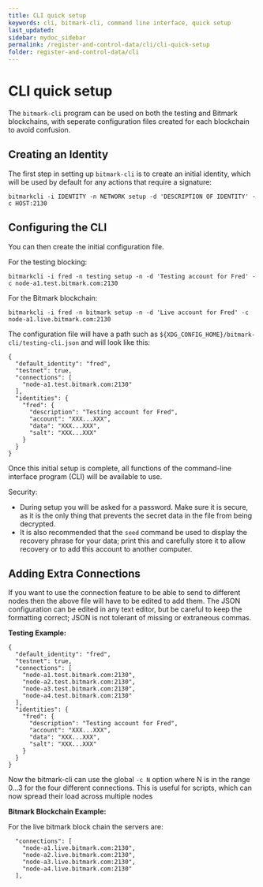 ```yaml
---
title: CLI quick setup
keywords: cli, bitmark-cli, command line interface, quick setup
last_updated: 
sidebar: mydoc_sidebar
permalink: /register-and-control-data/cli/cli-quick-setup
folder: register-and-control-data/cli
---
```


# CLI quick setup

The `bitmark-cli` program can be used on both the testing and Bitmark blockchains, with seperate configuration files created for each blockchain to avoid confusion.

## Creating an Identity

The first step in setting up `bitmark-cli` is to create an initial identity, which will be used by default for any actions that require a signature:

~~~
bitmarkcli -i IDENTITY -n NETWORK setup -d 'DESCRIPTION OF IDENTITY' -c HOST:2130
~~~

## Configuring the CLI

You can then create the initial configuration file.

For the testing blocking:

~~~
bitmarkcli -i fred -n testing setup -n -d 'Testing account for Fred' -c node-a1.test.bitmark.com:2130
~~~

For the Bitmark blockchain:

~~~
bitmarkcli -i fred -n bitmark setup -n -d 'Live account for Fred' -c node-a1.live.bitmark.com:2130
~~~


The configuration file will have a path such as `${XDG_CONFIG_HOME}/bitmark-cli/testing-cli.json` and will look like this:


~~~
{
  "default_identity": "fred",
  "testnet": true,
  "connections": [
    "node-a1.test.bitmark.com:2130"
  ],
  "identities": {
    "fred": {
      "description": "Testing account for Fred",
      "account": "XXX...XXX",
      "data": "XXX...XXX",
      "salt": "XXX...XXX"
    }
  }
}
~~~

Once this initial setup is complete, all functions of the command-line interface program (CLI) will be available to use.

Security:
* During setup you will be asked for a password. Make sure it is secure, as it is the only thing that prevents the secret data
  in the file from being decrypted.
* It is also recommended that the `seed` command be used to display
  the recovery phrase for your data; print this and carefully store it to allow recovery
  or to add this account to another computer.

## Adding Extra Connections

If you want to use  the connection feature to be able to send to
different nodes then the above file will have to be edited to add
them. The JSON configuration can be edited in any text editor, but be
careful to keep the formatting correct; JSON is not tolerant of
missing or extraneous commas.

**Testing Example:**

~~~
{
  "default_identity": "fred",
  "testnet": true,
  "connections": [
    "node-a1.test.bitmark.com:2130",
    "node-a2.test.bitmark.com:2130",
    "node-a3.test.bitmark.com:2130",
    "node-a4.test.bitmark.com:2130"
  ],
  "identities": {
    "fred": {
      "description": "Testing account for Fred",
      "account": "XXX...XXX",
      "data": "XXX...XXX",
      "salt": "XXX...XXX"
    }
  }
}
~~~

Now the bitmark-cli can use the global `-c N` option where N is in the range 0…3 for the four different connections.
This is useful for scripts, which can now spread their load across multiple nodes

**Bitmark Blockchain Example:**

For the live bitmark block chain the servers are:

~~~
  "connections": [
    "node-a1.live.bitmark.com:2130",
    "node-a2.live.bitmark.com:2130",
    "node-a3.live.bitmark.com:2130",
    "node-a4.live.bitmark.com:2130"
  ],
~~~

